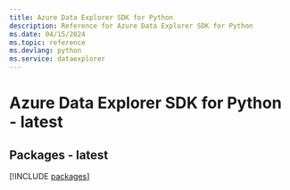 ```yaml
---
title: Azure Data Explorer SDK for Python
description: Reference for Azure Data Explorer SDK for Python
ms.date: 04/15/2024
ms.topic: reference
ms.devlang: python
ms.service: dataexplorer
---
```

# Azure Data Explorer SDK for Python - latest
## Packages - latest
[!INCLUDE [packages](data-explorer-index.md)]